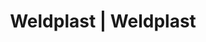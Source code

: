---
Filename: "eshop-products-variant254"
Link: "file:/Users/vinayakpatel/Downloads/www.weldplast.cz/eshop_products_compare/add/eshop-products-variant254"
product_name: "null"
product_id: "null"
title: "Weldplast | Weldplast"
product_desc: ""
product_specs: ""
product_downloads: ""
href: ""
p_desc_2: ""
accessories: ""
similar_products: ""
---